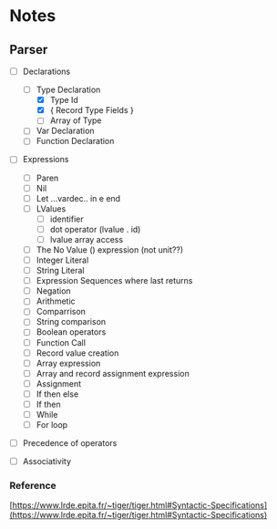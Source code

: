 # Notes

## Parser

- [ ] Declarations
  - [ ] Type Declaration
      - [x] Type Id
      - [x] { Record Type Fields }
      - [ ] Array of Type
  - [ ] Var Declaration
  - [ ] Function Declaration

- [ ] Expressions
  - [ ] Paren
  - [ ] Nil
  - [ ] Let ...vardec.. in e end
  - [ ] LValues
    - [ ] identifier
    - [ ] dot operator (lvalue . id)
    - [ ] lvalue array access
  - [ ] The No Value () expression (not unit??)
  - [ ] Integer Literal
  - [ ] String Literal
  - [ ] Expression Sequences where last returns
  - [ ] Negation
  - [ ] Arithmetic
  - [ ] Comparrison
  - [ ] String comparison
  - [ ] Boolean operators
  - [ ] Function Call
  - [ ] Record value creation
  - [ ] Array expression
  - [ ] Array and record assignment expression
  - [ ] Assignment
  - [ ] If then else
  - [ ] If then
  - [ ] While
  - [ ] For loop

- [ ] Precedence of operators
- [ ] Associativity


### Reference

[https://www.lrde.epita.fr/~tiger/tiger.html#Syntactic-Specifications](https://www.lrde.epita.fr/~tiger/tiger.html#Syntactic-Specifications)
